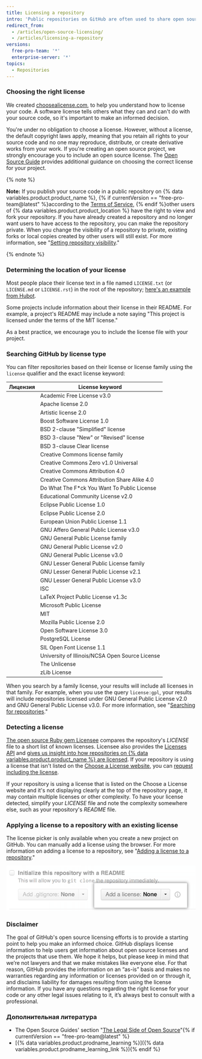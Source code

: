 ```yaml
---
title: Licensing a repository
intro: 'Public repositories on GitHub are often used to share open source software. For your repository to truly be open source, you''ll need to license it so that others are free to use, change, and distribute the software.'
redirect_from:
  - /articles/open-source-licensing/
  - /articles/licensing-a-repository
versions:
  free-pro-team: '*'
  enterprise-server: '*'
topics:
  - Repositories
---
```


### Choosing the right license

We created [choosealicense.com](http://choosealicense.com), to help you understand how to license your code. A software license tells others what they can and can't do with your source code, so it's important to make an informed decision.

You're under no obligation to choose a license. However, without a license, the default copyright laws apply, meaning that you retain all rights to your source code and no one may reproduce, distribute, or create derivative works from your work. If you're creating an open source project, we strongly encourage you to include an open source license. The [Open Source Guide](https://opensource.guide/legal/#which-open-source-license-is-appropriate-for-my-project) provides additional guidance on choosing the correct license for your project.

{% note %}

**Note:** If you publish your source code in a public repository on {% data variables.product.product_name %}, {% if currentVersion == "free-pro-team@latest" %}according to the [Terms of Service](/articles/github-terms-of-service), {% endif %}other users of {% data variables.product.product_location %} have the right to view and fork your repository. If you have already created a repository and no longer want users to have access to the repository, you can make the repository private. When you change the visibility of a repository to private, existing forks or local copies created by other users will still exist. For more information, see "[Setting repository visibility](/github/administering-a-repository/setting-repository-visibility)."

{% endnote %}

### Determining the location of your license

Most people place their license text in a file named `LICENSE.txt` (or `LICENSE.md` or `LICENSE.rst`) in the root of the repository; [here's an example from Hubot](https://github.com/github/hubot/blob/master/LICENSE.md).

Some projects include information about their license in their README. For example, a project's README may include a note saying "This project is licensed under the terms of the MIT license."

As a best practice, we encourage you to include the license file with your project.

### Searching GitHub by license type

You can filter repositories based on their license or license family using the `license` qualifier and the exact license keyword:

| Лицензия | License keyword                                               |
| -------- | ------------------------------------------------------------- |
|          | Academic Free License v3.0 | `afl-3.0`                        |
|          | Apache license 2.0 | `apache-2.0`                             |
|          | Artistic license 2.0 | `artistic-2.0`                         |
|          | Boost Software License 1.0 | `bsl-1.0`                        |
|          | BSD 2-clause "Simplified" license | `bsd-2-clause`            |
|          | BSD 3-clause "New" or "Revised" license | `bsd-3-clause`      |
|          | BSD 3-clause Clear license | `bsd-3-clause-clear`             |
|          | Creative Commons license family | `cc`                        |
|          | Creative Commons Zero v1.0 Universal | `cc0-1.0`              |
|          | Creative Commons Attribution 4.0 | `cc-by-4.0`                |
|          | Creative Commons Attribution Share Alike 4.0 | `cc-by-sa-4.0` |
|          | Do What The F*ck You Want To Public License | `wtfpl`         |
|          | Educational Community License v2.0 | `ecl-2.0`                |
|          | Eclipse Public License 1.0 | `epl-1.0`                        |
|          | Eclipse Public License 2.0 | `epl-2.0`                        |
|          | European Union Public License 1.1 | `eupl-1.1`                |
|          | GNU Affero General Public License v3.0 | `agpl-3.0`           |
|          | GNU General Public License family | `gpl`                     |
|          | GNU General Public License v2.0 | `gpl-2.0`                   |
|          | GNU General Public License v3.0 | `gpl-3.0`                   |
|          | GNU Lesser General Public License family | `lgpl`             |
|          | GNU Lesser General Public License v2.1 | `lgpl-2.1`           |
|          | GNU Lesser General Public License v3.0 | `lgpl-3.0`           |
|          | ISC | `isc`                                                   |
|          | LaTeX Project Public License v1.3c | `lppl-1.3c`              |
|          | Microsoft Public License | `ms-pl`                            |
|          | MIT | `mit`                                                   |
|          | Mozilla Public License 2.0 | `mpl-2.0`                        |
|          | Open Software License 3.0 | `osl-3.0`                         |
|          | PostgreSQL License | `postgresql`                             |
|          | SIL Open Font License 1.1 | `ofl-1.1`                         |
|          | University of Illinois/NCSA Open Source License | `ncsa`      |
|          | The Unlicense | `unlicense`                                   |
|          | zLib License | `zlib`                                         |

When you search by a family license, your results will include all licenses in that family. For example, when you use the query `license:gpl`, your results will include repositories licensed under GNU General Public License v2.0 and GNU General Public License v3.0. For more information, see "[Searching for repositories](/articles/searching-for-repositories/#search-by-license)."

### Detecting a license

[The open source Ruby gem Licensee](https://github.com/licensee/licensee) compares the repository's *LICENSE* file to a short list of known licenses. Licensee also provides the [Licenses API](/rest/reference/licenses) and [gives us insight into how repositories on {% data variables.product.product_name %} are licensed](https://github.com/blog/1964-open-source-license-usage-on-github-com). If your repository is using a license that isn't listed on the [Choose a License website](http://choosealicense.com/appendix/), you can [request including the license](https://github.com/github/choosealicense.com/blob/gh-pages/CONTRIBUTING.md#adding-a-license).

If your repository is using a license that is listed on the Choose a License website and it's not displaying clearly at the top of the repository page, it may contain multiple licenses or other complexity. To have your license detected, simplify your *LICENSE* file and note the complexity somewhere else, such as your repository's *README* file.

### Applying a license to a repository with an existing license

The license picker is only available when you create a new project on GitHub. You can manually add a license using the browser. For more information on adding a license to a repository, see "[Adding a license to a repository](/articles/adding-a-license-to-a-repository)."

![Screenshot of license picker on GitHub.com](/assets/images/help/repository/repository-license-picker.png)

### Disclaimer

The goal of GitHub's open source licensing efforts is to provide a starting point to help you make an informed choice. GitHub displays license information to help users get information about open source licenses and the projects that use them. We hope it helps, but please keep in mind that we’re not lawyers and that we make mistakes like everyone else. For that reason, GitHub provides the information on an “as-is” basis and makes no warranties regarding any information or licenses provided on or through it, and disclaims liability for damages resulting from using the license information. If you have any questions regarding the right license for your code or any other legal issues relating to it, it’s always best to consult with a professional.

### Дополнительная литература

- The Open Source Guides' section "[The Legal Side of Open Source](https://opensource.guide/legal/)"{% if currentVersion == "free-pro-team@latest" %}
- [{% data variables.product.prodname_learning %}]({% data variables.product.prodname_learning_link %}){% endif %}
